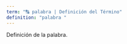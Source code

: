 ```yaml
---
term: "🔠 palabra | Definición del Término"
definition: "palabra "
---
```


Definición de la palabra.